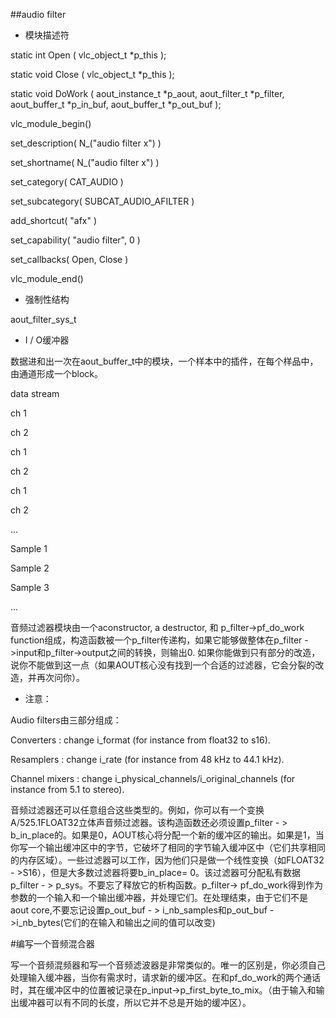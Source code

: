 ##audio filter

*  模块描述符

 

static int Open     ( vlc_object_t *p_this );

static void Close    ( vlc_object_t *p_this );

static void DoWork   ( aout_instance_t *p_aout, aout_filter_t *p_filter, aout_buffer_t *p_in_buf, aout_buffer_t *p_out_buf );

 

vlc_module_begin()

   set_description( N_("audio filter x") )

   set_shortname( N_("audio filter x") )

   set_category( CAT_AUDIO )

   set_subcategory( SUBCAT_AUDIO_AFILTER )

   add_shortcut( "afx" )

   set_capability( "audio filter", 0 )

   set_callbacks( Open, Close )

vlc_module_end()

*  强制性结构

aout_filter_sys_t

*  I / O缓冲器

  数据进和出一次在aout_buffer_t中的模块，一个样本中的插件，在每个样品中，由通道形成一个block。

data stream
	

ch 1
	

ch 2
	

ch 1
	

ch 2
	

ch 1
	

ch 2
	

...

 
	

Sample 1
	

Sample 2
	

Sample 3
	

...

音频过滤器模块由一个aconstructor, a destructor, 和 p_filter->pf_do_work function组成，构造函数被一个p_filter传递构，如果它能够做整体在p_filter - >input和p_filter->output之间的转换，则输出0. 如果你能做到只有部分的改造，说你不能做到这一点（如果AOUT核心没有找到一个合适的过滤器，它会分裂的改造，并再次问你）。

 

*  注意：

Audio filters由三部分组成：

Converters : change i_format (for instance from float32 to s16).

Resamplers : change i_rate (for instance from 48 kHz to 44.1 kHz).

Channel mixers : change i_physical_channels/i_original_channels (for instance from 5.1 to stereo).

音频过滤器还可以任意组合这些类型的。例如，你可以有一个变换A/525.1FLOAT32立体声音频过滤器。该构造函数还必须设置p_filter - > b_in_place的。如果是0，AOUT核心将分配一个新的缓冲区的输出。如果是1，当你写一个输出缓冲区中的字节，它破坏了相同的字节输入缓冲区中（它们共享相同的内存区域）。一些过滤器可以工作，因为他们只是做一个线性变换（如FLOAT32 - >S16），但是大多数过滤器将要b_in_place= 0。该过滤器可分配私有数据p_filter - > p_sys。不要忘了释放它的析构函数。p_filter-> pf_do_work得到作为参数的一个输入和一个输出缓冲器，并处理它们。在处理结束，由于它们不是aout core,不要忘记设置p_out_buf - > i_nb_samples和p_out_buf - >i_nb_bytes(它们的在输入和输出之间的值可以改变)

#编写一个音频混合器

写一个音频混频器和写一个音频滤波器是非常类似的。唯一的区别是，你必须自己处理输入缓冲器，当你有需求时，请求新的缓冲区。在和pf_do_work的两个通话时，其在缓冲区中的位置被记录在p_input->p_first_byte_to_mix。（由于输入和输出缓冲器可以有不同的长度，所以它并不总是开始的缓冲区）。
